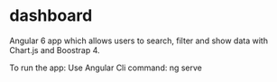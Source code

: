 # dashboard
Angular 6 app which allows users to search, filter and show data with Chart.js and Boostrap 4.

To run the app: Use Angular Cli command: ng serve
